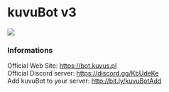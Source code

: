 # kuvuBot v3
[<img src="https://discordapp.com/api/guilds/257599205693063168/widget.png?style=shield">](https://discord.gg/KbUdeKe)
### Informations
Official Web Site: https://bot.kuvus.pl <br>
Official Discord server: https://discord.gg/KbUdeKe <br>
Add kuvuBot to your server: http://bit.ly/kuvuBotAdd
